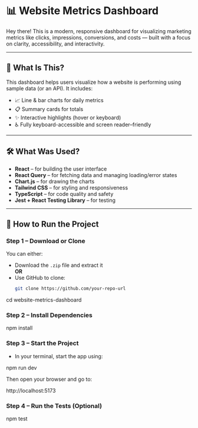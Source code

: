 # 📊 Website Metrics Dashboard

Hey there! This is a modern, responsive dashboard for visualizing marketing metrics like clicks, impressions, conversions, and costs — built with a focus on clarity, accessibility, and interactivity.

---

## 🧠 What Is This?

This dashboard helps users visualize how a website is performing using sample data (or an API). It includes:

- 📈 Line & bar charts for daily metrics
- 📋 Summary cards for totals
- ✨ Interactive highlights (hover or keyboard)
- ♿️ Fully keyboard-accessible and screen reader–friendly


---

## 🛠️ What Was Used?

- **React** – for building the user interface
- **React Query** – for fetching data and managing loading/error states
- **Chart.js** – for drawing the charts
- **Tailwind CSS** – for styling and responsiveness
- **TypeScript** – for code quality and safety
- **Jest + React Testing Library** – for testing


---

## 🚀 How to Run the Project

### Step 1 – Download or Clone

You can either:

- Download the `.zip` file and extract it  
**OR**  
- Use GitHub to clone:
  ```bash
  git clone https://github.com/your-repo-url

cd website-metrics-dashboard


### Step 2 – Install Dependencies

npm install


### Step 3 – Start the Project

- In your terminal, start the app using:

npm run dev

Then open your browser and go to:

http://localhost:5173

### Step 4 – Run the Tests (Optional)

npm test



